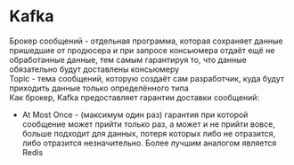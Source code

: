 # Kafka

Брокер сообщений - отдельная программа, которая сохраняет данные пришедшие от продюсера и при запросе консьюмера отдаёт ещё не обработанные данные, тем самым гарантируя то, что данные обязательно будут доставлены консьюмеру  
Topic - тема сообщений, которую создаёт сам разработчик, куда будут приходить данные только определённого типа  
Как брокер, Kafka предоставляет гарантии доставки сообщений:
* At Most Once - (максимум один раз) гарантия при которой сообщение может прийти только раз, а может и не прийти вовсе, больше подходит для данных, потеря которых либо не отразится, либо отразится незначительно. Более лучшим аналогом является Redis
